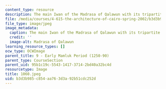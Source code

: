 ```yaml
---
content_type: resource
description: The main Iwan of the Madrasa of Qalawun with its tripartite opening.
file: /media/courses/4-615-the-architecture-of-cairo-spring-2002/b3d3b985c854aa763d3a92b51cdc252d_1060.jpeg
file_type: image/jpeg
image_metadata:
  caption: The main Iwan of the Madrasa of Qalawun with its tripartite opening.
  credit: ''
  image-alt: Madrasa of Qalawun
learning_resource_types: []
ocw_type: OCWImage
parent_title: 9 - Early Mamluk Period (1250-90)
parent_type: CourseSection
parent_uid: 95b1c19c-5543-1417-3714-2bd40a32bc4d
resourcetype: Image
title: 1060.jpeg
uid: b3d3b985-c854-aa76-3d3a-92b51cdc252d
---
```

